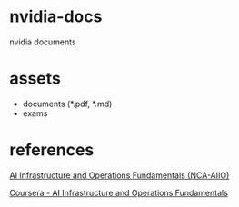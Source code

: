 # nvidia-docs
nvidia documents

# assets
- documents (*.pdf, *.md)
- exams

# references
[AI Infrastructure and Operations Fundamentals (NCA-AIIO)](https://www.nvidia.com/en-us/learn/certification/ai-infrastructure-operations-associate/)

[Coursera - AI Infrastructure and Operations Fundamentals](https://www.coursera.org/learn/ai-infrastructure-operations-fundamentals/home/module/1)

